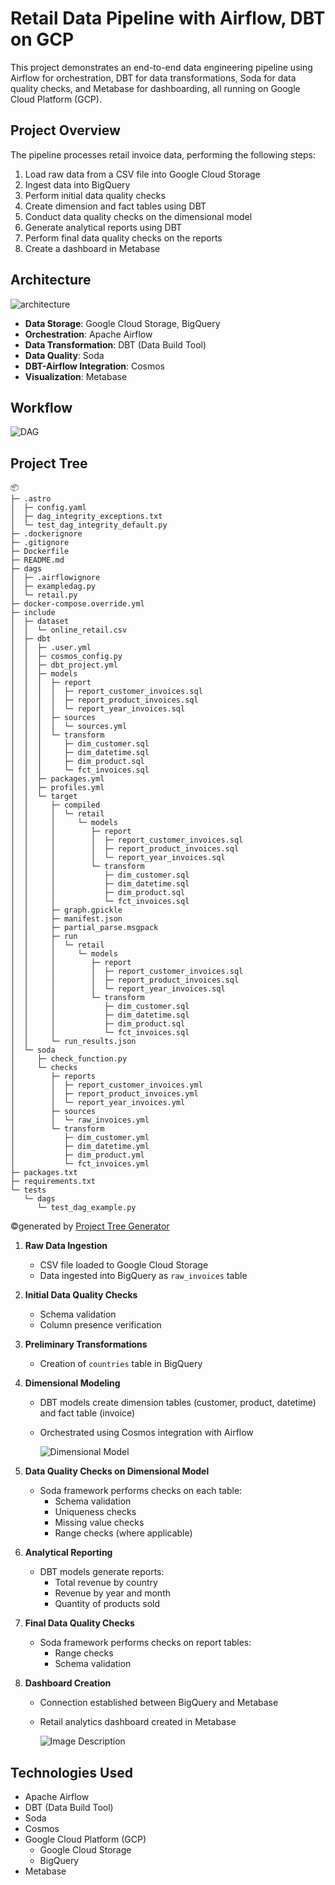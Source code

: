 # Retail Data Pipeline with Airflow, DBT on GCP

This project demonstrates an end-to-end data engineering pipeline using Airflow for orchestration, DBT for data transformations, Soda for data quality checks, and Metabase for dashboarding, all running on Google Cloud Platform (GCP).


## Project Overview

The pipeline processes retail invoice data, performing the following steps:

1. Load raw data from a CSV file into Google Cloud Storage
2. Ingest data into BigQuery
3. Perform initial data quality checks
4. Create dimension and fact tables using DBT
5. Conduct data quality checks on the dimensional model
6. Generate analytical reports using DBT
7. Perform final data quality checks on the reports
8. Create a dashboard in Metabase

## Architecture

![architecture](/architecture.png)

- **Data Storage**: Google Cloud Storage, BigQuery
- **Orchestration**: Apache Airflow
- **Data Transformation**: DBT (Data Build Tool)
- **Data Quality**: Soda
- **DBT-Airflow Integration**: Cosmos
- **Visualization**: Metabase

## Workflow

![DAG](/DAG.png)

## Project Tree
```
📦 
├─ .astro
│  ├─ config.yaml
│  ├─ dag_integrity_exceptions.txt
│  └─ test_dag_integrity_default.py
├─ .dockerignore
├─ .gitignore
├─ Dockerfile
├─ README.md
├─ dags
│  ├─ .airflowignore
│  ├─ exampledag.py
│  └─ retail.py
├─ docker-compose.override.yml
├─ include
│  ├─ dataset
│  │  └─ online_retail.csv
│  ├─ dbt
│  │  ├─ .user.yml
│  │  ├─ cosmos_config.py
│  │  ├─ dbt_project.yml
│  │  ├─ models
│  │  │  ├─ report
│  │  │  │  ├─ report_customer_invoices.sql
│  │  │  │  ├─ report_product_invoices.sql
│  │  │  │  └─ report_year_invoices.sql
│  │  │  ├─ sources
│  │  │  │  └─ sources.yml
│  │  │  └─ transform
│  │  │     ├─ dim_customer.sql
│  │  │     ├─ dim_datetime.sql
│  │  │     ├─ dim_product.sql
│  │  │     └─ fct_invoices.sql
│  │  ├─ packages.yml
│  │  ├─ profiles.yml
│  │  └─ target
│  │     ├─ compiled
│  │     │  └─ retail
│  │     │     └─ models
│  │     │        ├─ report
│  │     │        │  ├─ report_customer_invoices.sql
│  │     │        │  ├─ report_product_invoices.sql
│  │     │        │  └─ report_year_invoices.sql
│  │     │        └─ transform
│  │     │           ├─ dim_customer.sql
│  │     │           ├─ dim_datetime.sql
│  │     │           ├─ dim_product.sql
│  │     │           └─ fct_invoices.sql
│  │     ├─ graph.gpickle
│  │     ├─ manifest.json
│  │     ├─ partial_parse.msgpack
│  │     ├─ run
│  │     │  └─ retail
│  │     │     └─ models
│  │     │        ├─ report
│  │     │        │  ├─ report_customer_invoices.sql
│  │     │        │  ├─ report_product_invoices.sql
│  │     │        │  └─ report_year_invoices.sql
│  │     │        └─ transform
│  │     │           ├─ dim_customer.sql
│  │     │           ├─ dim_datetime.sql
│  │     │           ├─ dim_product.sql
│  │     │           └─ fct_invoices.sql
│  │     └─ run_results.json
│  └─ soda
│     ├─ check_function.py
│     └─ checks
│        ├─ reports
│        │  ├─ report_customer_invoices.yml
│        │  ├─ report_product_invoices.yml
│        │  └─ report_year_invoices.yml
│        ├─ sources
│        │  └─ raw_invoices.yml
│        └─ transform
│           ├─ dim_customer.yml
│           ├─ dim_datetime.yml
│           ├─ dim_product.yml
│           └─ fct_invoices.yml
├─ packages.txt
├─ requirements.txt
└─ tests
   └─ dags
      └─ test_dag_example.py
```
©generated by [Project Tree Generator](https://woochanleee.github.io/project-tree-generator)

1. **Raw Data Ingestion**
   - CSV file loaded to Google Cloud Storage
   - Data ingested into BigQuery as `raw_invoices` table

2. **Initial Data Quality Checks**
   - Schema validation
   - Column presence verification

3. **Preliminary Transformations**
   - Creation of `countries` table in BigQuery

4. **Dimensional Modeling**
   - DBT models create dimension tables (customer, product, datetime) and fact table (invoice)
   - Orchestrated using Cosmos integration with Airflow
  
     ![Dimensional Model](/dimensional_model.png)

5. **Data Quality Checks on Dimensional Model**
   - Soda framework performs checks on each table:
     - Schema validation
     - Uniqueness checks
     - Missing value checks
     - Range checks (where applicable)

6. **Analytical Reporting**
   - DBT models generate reports:
     - Total revenue by country
     - Revenue by year and month
     - Quantity of products sold

7. **Final Data Quality Checks**
   - Soda framework performs checks on report tables:
     - Range checks
     - Schema validation

8. **Dashboard Creation**
   - Connection established between BigQuery and Metabase
   - Retail analytics dashboard created in Metabase
  
     ![Image Description](/Dashboard.png)

## Technologies Used

- Apache Airflow
- DBT (Data Build Tool)
- Soda
- Cosmos
- Google Cloud Platform (GCP)
  - Google Cloud Storage
  - BigQuery
- Metabase







